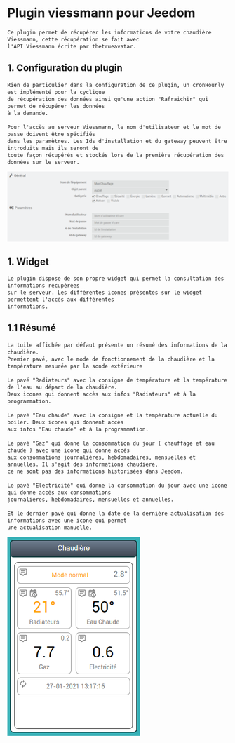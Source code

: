 # Plugin viessmann pour Jeedom

    Ce plugin permet de récupérer les informations de votre chaudière Viessmann, cette récupération se fait avec 
    l'API Viessmann écrite par thetrueavatar.
    
## 1. Configuration du plugin

    Rien de particulier dans la configuration de ce plugin, un cronHourly est implémenté pour la cyclique 
    de récupération des données ainsi qu'une action "Rafraichir" qui permet de récupérer les données 
    à la demande.

    Pour l'accès au serveur Viessmann, le nom d'utilisateur et le mot de passe doivent être spécifiés 
    dans les paramètres. Les Ids d'installation et du gateway peuvent être introduits mais ils seront de 
    toute façon récupérés et stockés lors de la première récupération des données sur le serveur.
    
![Configuration](../images/configuration.png "Configuration")
        
## 1. Widget

    Le plugin dispose de son propre widget qui permet la consultation des informations récupérées 
    sur le serveur. Les différentes icones présentes sur le widget permettent l'accès aux différentes 
    informations.

## 1.1 Résumé

    La tuile affichée par défaut présente un résumé des informations de la chaudière. 
    Premier pavé, avec le mode de fonctionnement de la chaudière et la température mesurée par la sonde extérieure

    Le pavé "Radiateurs" avec la consigne de température et la température de l'eau au départ de la chaudière. 
    Deux icones qui donnent accès aux infos "Radiateurs" et à la programmation.

    Le pavé "Eau chaude" avec la consigne et la température actuelle du boiler. Deux icones qui donnent accès 
    aux infos "Eau chaude" et à la programmation.

    Le pavé "Gaz" qui donne la consommation du jour ( chauffage et eau chaude ) avec une icone qui donne accès 
    aux consommations journalières, hebdomadaires, mensuelles et annuelles. Il s'agit des informations chaudière, 
    ce ne sont pas des informations historisées dans Jeedom.

    Le pavé "Electricité" qui donne la consommation du jour avec une icone qui donne accès aux consommations
    journalières, hebdomadaires, mensuelles et annuelles.

    Et le dernier pavé qui donne la date de la dernière actualisation des informations avec une icone qui permet 
    une actualisation manuelle.
    
![Resume](../images/resume.png "Resume")




